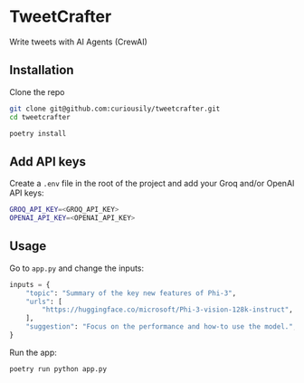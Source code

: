 # TweetCrafter

Write tweets with AI Agents (CrewAI)

## Installation

Clone the repo

```sh
git clone git@github.com:curiousily/tweetcrafter.git
cd tweetcrafter
```

```sh
poetry install
```

## Add API keys

Create a `.env` file in the root of the project and add your Groq and/or OpenAI API keys:

```sh
GROQ_API_KEY=<GROQ_API_KEY>
OPENAI_API_KEY=<OPENAI_API_KEY>
```

## Usage

Go to `app.py` and change the inputs:

```py
inputs = {
    "topic": "Summary of the key new features of Phi-3",
    "urls": [
        "https://huggingface.co/microsoft/Phi-3-vision-128k-instruct",
    ],
    "suggestion": "Focus on the performance and how-to use the model.",
}
```

Run the app:

```sh
poetry run python app.py
```

